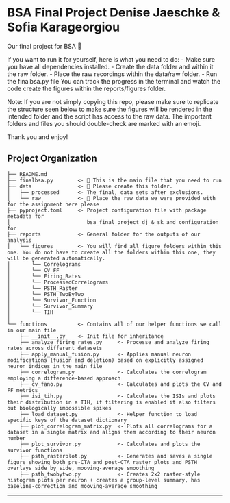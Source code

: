 # BSA Final Project Denise Jaeschke & Sofia Karageorgiou

Our final project for BSA 🥳

If you want to run it for yourself, here is what you need to do:
    - Make sure you have all dependencies installed. 
    - Create the data folder and within it the raw folder.
    - Place the raw recordings within the data/raw folder.
    - Run the finalbsa.py file You can track the progress in the terminal and watch the code create the figures within the reports/figures folder.

Note: If you are not simply copying this repo, please make sure to replicate the structure seen below to make sure the figures will be rendered 
in the intended folder and the script has access to the raw data. The important folders and files you should double-check are marked with an emoji.

Thank you and enjoy!

## Project Organization

```
├── README.md
├── finalbsa.py        <- 🌱 This is the main file that you need to run          
├── data               <- 🍄 Please create this folder.
│   ├── processed      <- The final, data sets after exclusions.
│   └── raw            <- 🍄 Place the raw data we were provided with for the assignment here please 
├── pyproject.toml     <- Project configuration file with package metadata for 
│                         bsa_final_project_dj_&_sk and configuration for 
├── reports            <- General folder for the outputs of our analysis
│   └── figures        <- You will find all figure folders within this one. You do not have to create all the folders within this one, they will be generated automatically. 
│       └── Correlograms
│       └── CV_FF
│       └── Firing_Rates
│       └── ProcessedCorrelograms
│       └── PSTH_Raster
│       └── PSTH_TwoByTwo
│       └── Survivor_Function
│       └── Survivor_Summary
│       └── TIH
│
└── functions          <- Contains all of our helper functions we call in our main file
    ├── __init__.py    <- Init file for inheritance
    ├── analyze_firing_rates.py     <- Processe and analyze firing rates across different datasets
    ├── apply_manual_fusion.py      <- Applies manual neuron modifications (fusion and deletion) based on explicitly assigned neuron indices in the main file
    ├── correlogram.py              <- Calculates the correlogram employing a difference-based approach
    ├── cv_fano.py                  <- Calculates and plots the CV and FF metrics
    ├── isi_tih.py                  <- Calculates the ISIs and plots their distribution in a TIH, if filtering is enabled it also filters out biologically impossible spikes
    ├── load_dataset.py             <- Helper function to load specific keys of the dataset dictionary
    ├── plot_correlogram_matrix.py  <- Plots all correlograms for a dataset in a single matrix and aligns them according to their neuron number
    ├── plot_survivor.py            <- Calculates and plots the survivor functions
    ├── psth_rasterplot.py          <- Generates and saves a single figure showing both pre-CTA and post-CTA raster plots and PSTH overlays side by side, mooving-average smoothing
    ├── psth_twobytwo.py            <- Creates 2x2 raster-style histogram plots per neuron + creates a group-level summary, has baseline-correction and mooving-average smoothing
```

--------
